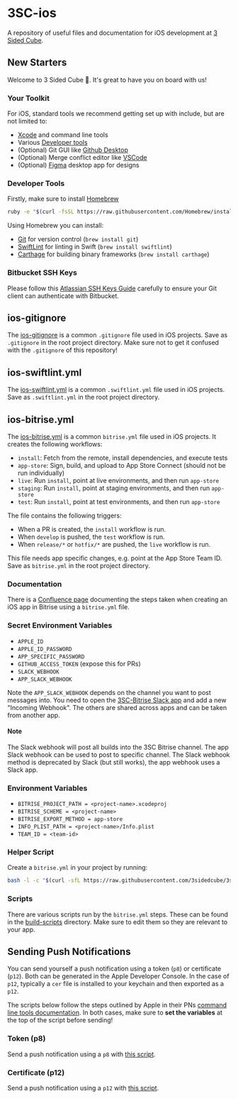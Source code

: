 # 3SC-ios
A repository of useful files and documentation for iOS development at [3 Sided Cube](https://3sidedcube.com/).

## New Starters
Welcome to 3 Sided Cube 👋. It's great to have you on board with us!

### Your Toolkit
For iOS, standard tools we recommend getting set up with include, but are not limited to:

* [Xcode](https://developer.apple.com/xcode/) and command line tools
* Various [Developer tools](#developer-tools)
* (Optional) Git GUI like [Github Desktop](https://desktop.github.com/)
* (Optional) Merge conflict editor like [VSCode](https://code.visualstudio.com/)
* (Optional) [Figma](https://www.figma.com/downloads/) desktop app for designs

### Developer Tools

Firstly, make sure to install [Homebrew](https://brew.sh/)
```bash
ruby -e "$(curl -fsSL https://raw.githubusercontent.com/Homebrew/install/master/install)"
```

Using Homebrew you can install:

* [Git](https://git-scm.com/) for version control (`brew install git`)
* [SwiftLint](https://github.com/realm/SwiftLint) for linting in Swift (`brew install swiftlint`)
* [Carthage](https://github.com/Carthage/Carthage) for building binary frameworks (`brew install carthage`)

### Bitbucket SSH Keys
Please follow this [Atlassian SSH Keys Guide](https://support.atlassian.com/bitbucket-cloud/docs/set-up-an-ssh-key/) carefully to ensure your Git client can authenticate with Bitbucket.

## ios-gitignore
The [ios-gitignore](https://github.com/3sidedcube/3SC-ios/blob/master/ios-gitignore) is a common `.gitignore` file used in iOS projects.
Save as `.gitignore` in the root project directory.
Make sure not to get it confused with the `.gitignore` of this repository!

## ios-swiftlint.yml
The [ios-swiftlint.yml](https://github.com/3sidedcube/3SC-ios/blob/master/ios-swiftlint.yml) is a common `.swiftlint.yml` file used in iOS projects.
Save as `.swiftlint.yml` in the root project directory.

## ios-bitrise.yml
The [ios-bitrise.yml](https://github.com/3sidedcube/3SC-ios/blob/master/ios-bitrise.yml) is a common `bitrise.yml` file used in iOS projects.
It creates the following workflows:

* `install`: Fetch from the remote, install dependencies, and execute tests
* `app-store`: Sign, build, and upload to App Store Connect (should not be run individually)
* `live`: Run `install`, point at live environments, and then run `app-store`
* `staging`: Run `install`, point at staging environments, and then run `app-store`
* `test`: Run `install`, point at test environments, and then run `app-store`

The file contains the following triggers:

* When a PR is created, the `install` workflow is run.
* When `develop` is pushed, the `test` workflow is run.
* When `release/*` or `hotfix/*` are pushed, the `live` workflow is run.

This file needs app specific changes, e.g. point at the App Store Team ID.
Save as `bitrise.yml` in the root project directory.

### Documentation
There is a [Confluence page](https://3sidedcube.atlassian.net/wiki/spaces/IM/pages/2354413569) documenting the steps taken when creating an iOS app in Bitrise using a `bitrise.yml` file.

### Secret Environment Variables

* `APPLE_ID`
* `APPLE_ID_PASSWORD`
* `APP_SPECIFIC_PASSWORD`
* `GITHUB_ACCESS_TOKEN` (expose this for PRs)
* `SLACK_WEBHOOK`
* `APP_SLACK_WEBHOOK`

Note the `APP_SLACK_WEBHOOK` depends on the channel you want to post messages into.
You need to open the [3SC-Bitrise Slack app](https://api.slack.com/apps/A024S8Q7SKG) and add a new "Incoming Webhook".
The others are shared across apps and can be taken from another app.

#### Note

The Slack webhook will post all builds into the 3SC Bitrise channel.
The app Slack webhook can be used to post to specific channel.
The Slack webhook method is deprecated by Slack (but still works), the app webhook uses a Slack app.

### Environment Variables

* `BITRISE_PROJECT_PATH = <project-name>.xcodeproj`
* `BITRISE_SCHEME = <project-name>`
* `BITRISE_EXPORT_METHOD = app-store`
* `INFO_PLIST_PATH = <project-name>/Info.plist`
* `TEAM_ID = <team-id>`

### Helper Script
Create a `bitrise.yml` in your project by running:
```bash
bash -l -c "$(curl -sfL https://raw.githubusercontent.com/3sidedcube/3sc-ios/master/bitrise.sh)"
```

### Scripts
There are various scripts run by the `bitrise.yml` steps.
These can be found in the [build-scripts](https://github.com/3sidedcube/3SC-ios/blob/master/build-scripts) directory.
Make sure to edit them so they are relevant to your app.

## Sending Push Notifications

You can send yourself a push notification using a token (`p8`) or certificate (`p12`).
Both can be generated in the Apple Developer Console. 
In the case of `p12`, typically a `cer` file is installed to your keychain and then exported as a `p12`.

The scripts below follow the steps outlined by Apple in their PNs [command line tools documentation](https://developer.apple.com/documentation/usernotifications/sending_push_notifications_using_command-line_tools).
In both cases, make sure to **set the variables** at the top of the script before sending!

### Token (p8)
Send a push notification using a `p8` with [this script](https://github.com/3sidedcube/3SC-ios/blob/master/send-push-p8.sh).

### Certificate (p12)
Send a push notification using a `p12` with [this script](https://github.com/3sidedcube/3SC-ios/blob/master/send-push-p12.sh).
